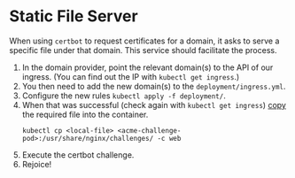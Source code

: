 # Static File Server

When using `certbot` to request certificates for a domain, it asks to serve a
specific file under that domain. This service should facilitate the process.

1. In the domain provider, point the relevant domain(s) to the API of our
   ingress. (You can find out the IP with `kubectl get ingress`.)
2. You then need to add the new domain(s) to the `deployment/ingress.yml`.
3. Configure the new rules `kubectl apply -f deployment/`.
4. When that was successful (check again with `kubectl get ingress`)
   [copy](https://www.mankier.com/1/kubectl-cp) the required file into the
   container.
   ```
   kubectl cp <local-file> <acme-challenge-pod>:/usr/share/nginx/challenges/ -c web
   ```
5. Execute the certbot challenge.
6. Rejoice!
